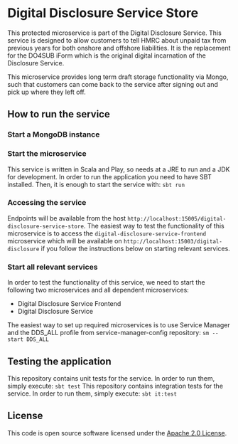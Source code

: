 
# Digital Disclosure Service Store

This protected microservice is part of the Digital Disclosure Service. This service is designed to allow customers to tell HMRC about unpaid tax from previous years for both onshore and offshore liabilities. It is the replacement for the DO4SUB iForm which is the original digital incarnation of the Disclosure Service.

This microservice provides long term draft storage functionality via Mongo, such that customers can come back to the service after signing out and pick up where they left off.

## How to run the service

### Start a MongoDB instance

### Start the microservice
This service is written in Scala and Play, so needs at a JRE to run and a JDK for development. In order to run the application you need to have SBT installed. Then, it is enough to start the service with:
`sbt run`

### Accessing the service
Endpoints will be available from the host `http://localhost:15005/digital-disclosure-service-store`. The easiest way to test the functionality of this microservice is to access the `digital-disclosure-service-frontend` microservice which will be available on `http://localhost:15003/digital-disclosure` if you follow the instructions below on starting relevant services.

### Start all relevant services
In order to test the functionality of this service, we need to start the following two microservices and all dependent microservices:
- Digital Disclosure Service Frontend
- Digital Disclosure Service

The easiest way to set up required microservices is to use Service Manager and the DDS_ALL profile from service-manager-config repository:
`sm --start DDS_ALL`

## Testing the application
This repository contains unit tests for the service. In order to run them, simply execute:
`sbt test`
This repository contains integration tests for the service. In order to run them, simply execute:
`sbt it:test`

## License

This code is open source software licensed under the [Apache 2.0 License]("http://www.apache.org/licenses/LICENSE-2.0.html").

